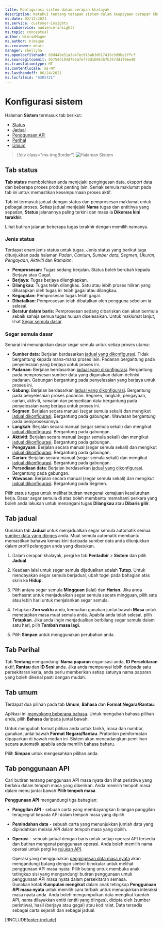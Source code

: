 ```yaml
---
title: Konfigurasi sistem dalam cerapan khalayak
description: Ketahui tentang tetapan sistem dalam keupayaan cerapan khalayak Dynamics 365 Customer Insights.
ms.date: 02/12/2021
ms.service: customer-insights
ms.subservice: audience-insights
ms.topic: conceptual
author: NimrodMagen
ms.author: nimagen
ms.reviewer: mhart
manager: shellyha
ms.openlocfilehash: 09d449e51a3a47ec916ab3d017419c9d9be1ffcf
ms.sourcegitcommit: 0b754d194d765afef70d1008db7b347dd1f0ee40
ms.translationtype: HT
ms.contentlocale: ms-MY
ms.lasthandoff: 06/24/2021
ms.locfileid: "6305721"
---
```

# <a name="system-configuration"></a>Konfigurasi sistem

Halaman **Sistem** termasuk tab berikut:
- [Status](#status-tab)
- [Jadual](#schedule-tab)
- [Penggunaan API](#api-usage-tab)
- [Perihal](#about-tab)
- [Umum](#general-tab)

> [!div class="mx-imgBorder"]
> ![Halaman Sistem](media/system-tabs.png "Halaman Sistem")

## <a name="status-tab"></a>Tab status

**Tab status** membolehkan anda menjejaki pengingesan data, eksport data dan beberapa proses produk penting lain. Semak semula maklumat pada tab ini untuk memastikan kesempurnaan proses aktif.

Tab ini termasuk jadual dengan status dan pemprosesan maklumat untuk pelbagai proses. Setiap jadual menjejaki **Nama** tugas dan entitinya yang sepadan, **Status** jalanannya paling terkini dan masa ia **Dikemas kini terakhir**.

Lihat butiran jalanan beberapa tugas terakhir dengan memilih namanya.

### <a name="status-types"></a>Jenis status

Terdapat enam jenis status untuk tugas. Jenis status yang berikut juga ditunjukkan pada halaman *Padan*, *Cantum*, *Sumber data*, *Segmen*, *Ukuran*, *Pengayaan*, *Aktiviti* dan *Ramalan*:

- **Pemprosesan:** Tugas sedang berjalan. Status boleh berubah kepada Berjaya atau Gagal.
- **Berjaya:** Tugas berjaya dilengkapkan.
- **Dilangkau:** Tugas telah dilangkau. Satu atau lebih proses hiliran yang diharapkan oleh tugas ini telah gagal atau dilangkau.
- **Kegagalan:** Pemprosesan tugas telah gagal.
- **Dibatalkan:** Pemprosesan telah dibatalkan oleh pengguna sebelum ia selesai.
- **Beratur dalam baris:** Pemprosesan sedang dibariskan dan akan bermula sebaik sahaja semua tugas huluan diselesaikan. Untuk maklumat lanjut, lihat [Segar semula dasar](#refresh-policies).

### <a name="refresh-policies"></a>Segar semula dasar

Senarai ini menunjukkan dasar segar semula untuk setiap proses utama:

- **Sumber data:** Berjalan berdasarkan [jadual yang dikonfigurasi](#schedule-tab). Tidak bergantung kepada mana-mana proses lain. Padanan bergantung pada penyelesaian yang berjaya untuk proses ini.
- **Padanan:** Berjalan berdasarkan [jadual yang dikonfigurasi](#schedule-tab). Bergantung pada pemprosesan sumber data yang digunakan dalam definisi padanan. Gabungan bergantung pada penyelesaian yang berjaya untuk proses ini.
- **Gabung**: Berjalan berdasarkan [jadual yang dikonfigurasi](#schedule-tab). Bergantung pada penyelesaian proses padanan. Segmen, langkah, pengayaan, carian, aktiviti, ramalan dan penyediaan data bergantung pada penyelesaian yang berjaya untuk proses ini.
- **Segmen**: Berjalan secara manual (segar semula sekali) dan mengikut [jadual dikonfigurasi](#schedule-tab). Bergantung pada gabungan. Wawasan bergantung pada pemprosesannya.
- **Langkah**: Berjalan secara manual (segar semula sekali) dan mengikut [jadual dikonfigurasi](#schedule-tab). Bergantung pada gabungan.
- **Aktiviti**: Berjalan secara manual (segar semula sekali) dan mengikut [jadual dikonfigurasi](#schedule-tab). Bergantung pada gabungan.
- **Pengayaan**: Berjalan secara manual (segar semula sekali) dan mengikut [jadual dikonfigurasi](#schedule-tab). Bergantung pada gabungan.
- **Carian**: Berjalan secara manual (segar semula sekali) dan mengikut [jadual dikonfigurasi](#schedule-tab). Bergantung pada gabungan.
- **Persediaan data**: Berjalan berdasarkan [jadual yang dikonfigurasi](#schedule-tab). Bergantung pada gabungan.
- **Wawasan**: Berjalan secara manual (segar semula sekali) dan mengikut [jadual dikonfigurasi](#schedule-tab). Bergantung pada Segmen.

Pilih status tugas untuk melihat butiran mengenai kemajuan keseluruhan kerja. Dasar segar semula di atas boleh membantu memahami perkara yang boleh anda lakukan untuk menangani tugas **Dilangkau** atau **Dibaris gilir**.

## <a name="schedule-tab"></a>Tab jadual

Gunakan tab **Jadual** untuk menjadualkan segar semula automatik semua [sumber data yang diinges](data-sources.md) anda. Muat semula automatik membantu memastikan bahawa kemas kini daripada sumber data anda ditunjukkan dalam profil pelanggan anda yang disatukan.

1. Dalam cerapan khalayak, pergi ke tab **Pentadbir** > **Sistem** dan pilih **Jadual**.

2. Keadaan lalai untuk segar semula dijadualkan adalah **Tutup**. Untuk mendayakan segar semula berjadual, ubah togel pada bahagian atas skrin ke **Hidup**.

3. Pilih antara segar semula **Mingguan** (lalai) dan **Harian**. Jika anda berhasrat untuk menjadualkan segar semula secara mingguan, pilih satu atau lebih hari untuk menjalankan segar semula.

4. Tetapkan **Zon waktu** anda, kemudian gunakan juntai bawah **Masa** untuk menetapkan masa muat semula anda. Apabila anda telah selesai, pilih **Tetapkan**. Jika anda ingin menjadualkan berbilang segar semula dalam satu hari, pilih **Tambah masa lagi**.

5. Pilih **Simpan** untuk menggunakan perubahan anda.

## <a name="about-tab"></a>Tab Perihal

Tab **Tentang** mengandungi **Nama paparan** organisasi anda, **ID Persekitaran** aktif, **Rantau** dan **ID Sesi** anda. Jika anda mempunyai lebih daripada satu persekitaran kerja, anda perlu memberikan setiap satunya nama paparan yang boleh dikenal pasti dengan mudah.

## <a name="general-tab"></a>Tab umum

Terdapat dua pilihan pada tab **Umum**, **Bahasa** dan **Format Negara/Rantau**.

Aplikasi ini [menyokong beberapa bahasa](supported-languages.md). Untuk mengubah bahasa pilihan anda, pilih **Bahasa** daripada juntai bawah.

Untuk mengubah format pilihan anda untuk tarikh, masa dan nombor, gunakan juntai bawah **Format Negara/Rantau**. Pratonton pemformatan dipaparkan di bawah medan ini. Sistem akan mencadangkan pemilihan secara automatik apabila anda memilih bahasa baharu.

Pilih **Simpan** untuk mengesahkan pilihan anda.

## <a name="api-usage-tab"></a>Tab penggunaan API

Cari butiran tentang penggunaan API masa nyata dan lihat peristiwa yang berlaku dalam tempoh masa yang diberikan. Anda memilih tempoh masa dalam menu juntai bawah **Pilih tempoh masa**. 

**Penggunaan API** mengandungi tiga bahagian: 
- **Panggilan API** - sebuah carta yang membayangkan bilangan panggilan teragregrat kepada API dalam tempoh masa yang dipilih.

- **Pemindahan data** - sebuah carta yang menunjukkan jumlah data yang dipindahkan melalui API dalam tempoh masa yang dipilih.

-  **Operasi** - sebuah jadual dengan baris untuk setiap operasi API tersedia dan butiran mengenai penggunaan operasi. Anda boleh memilih nama operasi untuk pergi ke [rujukan API](https://developer.ci.ai.dynamics.com/api-details#api=CustomerInsights&operation=Get-all-instances).

   Operasi yang menggunakan [pengingesan data masa nyata](real-time-data-ingestion.md) akan mengandungi butang dengan simbol binokular untuk melihat penggunaan API masa nyata. Pilih butang untuk membuka anak tetingkap sisi yang mengandungi butiran penggunaan untuk penggunaan API masa nyata dalam persekitaran semasa.   
   Gunakan kotak **Kumpulan mengikut** dalam anak tetingkap **Penggunaan API masa nyata** untuk memilih cara terbaik untuk menunjukkan interaksi masa nyata anda. Anda boleh mengumpulkan data mengikut kaedah API, nama dilayakkan entiti (entiti yang diinges), dicipta oleh (sumber peristiwa), hasil (berjaya atau gagal) atau kod ralat. Data tersedia sebagai carta sejarah dan sebagai jadual.


[!INCLUDE[footer-include](../includes/footer-banner.md)]